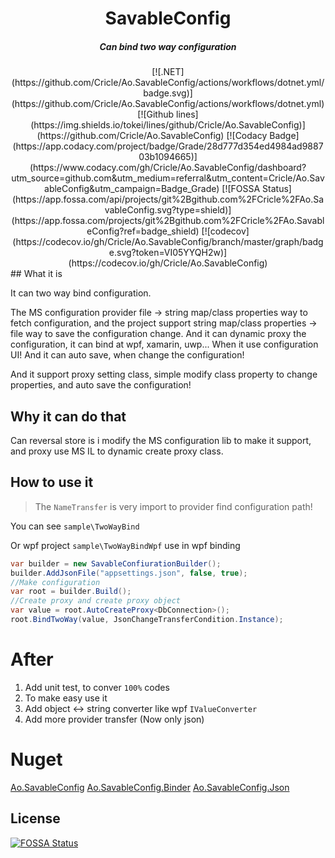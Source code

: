 <div align='center' >
<h1>SavableConfig</h1>
</div>

<div align='center' >
	<h5>Can bind two way configuration</h5>
</div>

<div align='center'>
[![.NET](https://github.com/Cricle/Ao.SavableConfig/actions/workflows/dotnet.yml/badge.svg)](https://github.com/Cricle/Ao.SavableConfig/actions/workflows/dotnet.yml)
[![Github lines](https://img.shields.io/tokei/lines/github/Cricle/Ao.SavableConfig)](https://github.com/Cricle/Ao.SavableConfig)
[![Codacy Badge](https://app.codacy.com/project/badge/Grade/28d777d354ed4984ad988703b1094665)](https://www.codacy.com/gh/Cricle/Ao.SavableConfig/dashboard?utm_source=github.com&amp;utm_medium=referral&amp;utm_content=Cricle/Ao.SavableConfig&amp;utm_campaign=Badge_Grade)
[![FOSSA Status](https://app.fossa.com/api/projects/git%2Bgithub.com%2FCricle%2FAo.SavableConfig.svg?type=shield)](https://app.fossa.com/projects/git%2Bgithub.com%2FCricle%2FAo.SavableConfig?ref=badge_shield)
[![codecov](https://codecov.io/gh/Cricle/Ao.SavableConfig/branch/master/graph/badge.svg?token=VI05YYQH2w)](https://codecov.io/gh/Cricle/Ao.SavableConfig)
</div>
## What it is 

It can two way bind configuration.

The MS configuration provider file -> string map/class properties way to fetch configuration, and the project support string map/class properties -> file way to save the configuration change.
And it can dynamic proxy the configuration, it can bind at wpf, xamarin, uwp... When it use configuration UI!
And it can auto save, when change the configuration!

And it support proxy setting class, simple modify class property to change properties, and auto save the configuration!

## Why it can do that

Can reversal store is i modify the MS configuration lib to make it support, and proxy use MS IL to dynamic create proxy class.

## How to use it

>The `NameTransfer` is very import to provider find configuration path!

You can see `sample\TwoWayBind`

Or wpf project `sample\TwoWayBindWpf` use in wpf binding

```csharp
var builder = new SavableConfiurationBuilder();
builder.AddJsonFile("appsettings.json", false, true);
//Make configuration
var root = builder.Build();
//Create proxy and create proxy object
var value = root.AutoCreateProxy<DbConnection>();
root.BindTwoWay(value, JsonChangeTransferCondition.Instance);
```

# After

1. Add unit test, to conver `100%` codes
2. To make easy use it
3. Add object <-> string converter like wpf `IValueConverter`
4. Add more provider transfer (Now only json)

# Nuget 

[Ao.SavableConfig](https://www.nuget.org/packages/Ao.SavableConfig/)
[Ao.SavableConfig.Binder](https://www.nuget.org/packages/Ao.SavableConfig.Binder/)
[Ao.SavableConfig.Json](https://www.nuget.org/packages/Ao.SavableConfig.Json/)


## License
[![FOSSA Status](https://app.fossa.com/api/projects/git%2Bgithub.com%2FCricle%2FAo.SavableConfig.svg?type=large)](https://app.fossa.com/projects/git%2Bgithub.com%2FCricle%2FAo.SavableConfig?ref=badge_large)